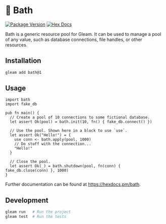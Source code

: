# 🛁 Bath

[![Package Version](https://img.shields.io/hexpm/v/bath)](https://hex.pm/packages/bath)
[![Hex Docs](https://img.shields.io/badge/hex-docs-ffaff3)](https://hexdocs.pm/bath/)

Bath is a generic resource pool for Gleam. It can be used to manage a pool of
any value, such as database connections, file handles, or other resources.

## Installation

```sh
gleam add bath@1
```

## Usage

```gleam
import bath
import fake_db

pub fn main() {
  // Create a pool of 10 connections to some fictional database.
  let assert Ok(pool) = bath.init(10, fn() { fake_db.connect() })

  // Use the pool. Shown here in a block to use `use`.
  let assert Ok("Hello!") = {
    use conn <- bath.apply(pool, 1000)
    // Do stuff with the connection...
    "Hello!"
  }

  // Close the pool.
  let assert Ok(_) = bath.shutdown(pool, fn(conn) { fake_db.close(conn) }, 1000)
}
```

Further documentation can be found at <https://hexdocs.pm/bath>.

## Development

```sh
gleam run   # Run the project
gleam test  # Run the tests
```
